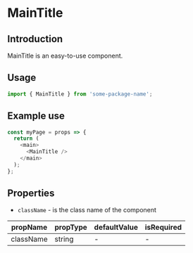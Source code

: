 # MainTitle

<!-- STORY -->

## Introduction

MainTitle is an easy-to-use component.

## Usage

```javascript
import { MainTitle } from 'some-package-name';
```

## Example use

```javascript
const myPage = props => {
  return (
    <main>
      <MainTitle />
    </main>
  );
};
```

## Properties

- `className` - is the class name of the component

| propName  | propType | defaultValue | isRequired |
| --------- | -------- | ------------ | ---------- |
| className | string   | -            | -          |
